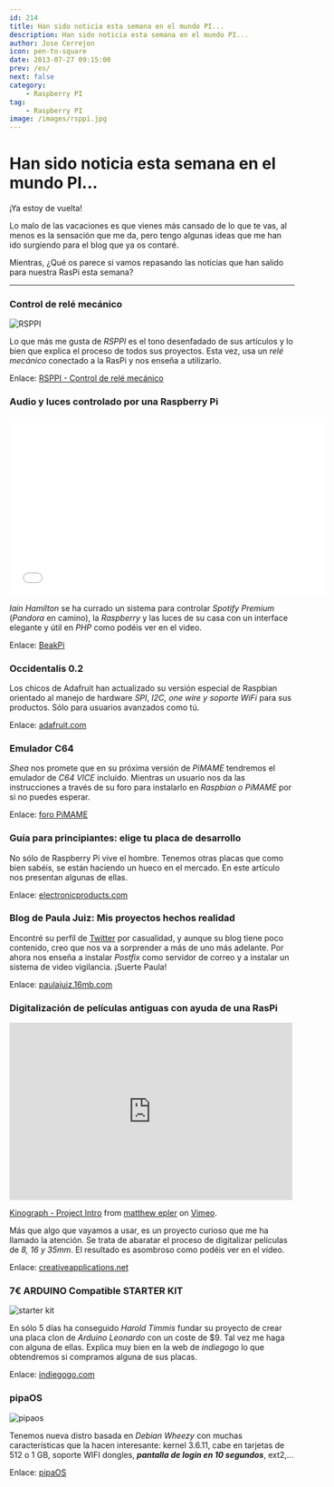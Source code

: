 ```yaml
---
id: 214
title: Han sido noticia esta semana en el mundo PI...
description: Han sido noticia esta semana en el mundo PI...
author: Jose Cerrejon
icon: pen-to-square
date: 2013-07-27 09:15:00
prev: /es/
next: false
category:
    - Raspberry PI
tag:
    - Raspberry PI
image: /images/rsppi.jpg
---
```


# Han sido noticia esta semana en el mundo PI...

¡Ya estoy de vuelta!

Lo malo de las vacaciones es que vienes más cansado de lo que te vas, al menos es la sensación que me da, pero tengo algunas ideas que me han ido surgiendo para el blog que ya os contaré.

Mientras, ¿Qué os parece si vamos repasando las noticias que han salido para nuestra RasPi esta semana?

---

### Control de relé mecánico

![RSPPI](/images/rsppi.jpg)

Lo que más me gusta de _RSPPI_ es el tono desenfadado de sus artículos y lo bien que explica el proceso de todos sus proyectos. Esta vez, usa un _relé mecánico_ conectado a la RasPi y nos enseña a utilizarlo.

Enlace: [RSPPI - Control de relé mecánico](https://rsppi.blogspot.com.es/2013/07/control-de-rele-mecanico.html)

### Audio y luces controlado por una Raspberry Pi

<iframe width="560" height="315" src="//www.youtube.com/embed/8AcSKF8fZjw" frameborder="0" allowfullscreen></iframe>

_Iain Hamilton_ se ha currado un sistema para controlar _Spotify Premium_ (_Pandora_ en camino), la _Raspberry_ y las luces de su casa con un interface elegante y útil en _PHP_ como podéis ver en el video.

Enlace: [BeakPi](https://github.com/beakable/BeakPi)

### Occidentalis 0.2

Los chicos de Adafruit han actualizado su versión especial de Raspbian orientado al manejo de hardware _SPI_, _I2C, one wire y soporte WiFi_ para sus productos. Sólo para usuarios avanzados como tú.

Enlace: [adafruit.com](https://learn.adafruit.com/adafruit-raspberry-pi-educational-linux-distro)

### Emulador C64

_Shea_ nos promete que en su próxima versión de _PiMAME_ tendremos el emulador de _C64 VICE_ incluído. Mientras un usuario nos da las instrucciones a través de su foro para instalarlo en _Raspbian o PiMAME_ por si no puedes esperar.

Enlace: [foro PiMAME](https://pimame.org/forum/discussion/382/how-to-installrun-c64-emulator-vice-on-your-pimame)

### Guía para principiantes: elige tu placa de desarrollo

No sólo de Raspberry Pi vive el hombre. Tenemos otras placas que como bien sabéis, se están haciendo un hueco en el mercado. En este artículo nos presentan algunas de ellas.

Enlace: [electronicproducts.com](https://www.electronicproducts.com/Computer_Systems/Standalone_Mobile/Beginner_s_Guide_to_Selecting_a_Development_Board.aspx)

### Blog de Paula Juiz: Mis proyectos hechos realidad

Encontré su perfil de [Twitter](https://twitter.com/paula_juiz_) por casualidad, y aunque su blog tiene poco contenido, creo que nos va a sorprender a más de uno más adelante. Por ahora nos enseña a instalar _Postfix_ como servidor de correo y a instalar un sistema de video vigilancia. ¡Suerte Paula!

Enlace: [paulajuiz.16mb.com](https://paulajuiz.16mb.com/proyectos-con-raspberry-pi/)

### Digitalización de películas antiguas con ayuda de una RasPi

<iframe src="https://player.vimeo.com/video/66781749?title=0&amp;byline=0&amp;portrait=0" width="500" height="313" frameborder="0" webkitAllowFullScreen mozallowfullscreen allowFullScreen></iframe> <p><a href="https://vimeo.com/66781749">Kinograph - Project Intro</a> from <a href="https://vimeo.com/user4129642">matthew epler</a> on <a href="https://vimeo.com">Vimeo</a>.</p>

Más que algo que vayamos a usar, es un proyecto curioso que me ha llamado la atención. Se trata de abaratar el proceso de digitalizar películas de _8, 16 y 35mm_. El resultado es asombroso como podéis ver en el vídeo.

Enlace: [creativeapplications.net](https://www.creativeapplications.net/processing/kinograph-affordable-and-scaleable-film-digitisation/)

### 7€ ARDUINO Compatible STARTER KIT

![starter kit](/images/2013/07/starterkit.jpg)

En sólo 5 días ha conseguido _Harold Timmis_ fundar su proyecto de crear una placa clon de _Arduino Leonardo_ con un coste de $9. Tal vez me haga con alguna de ellas. Explica muy bien en la web de _indiegogo_ lo que obtendremos si compramos alguna de sus placas.

Enlace: [indiegogo.com](https://igg.me/at/9duino/x/4152104)

### pipaOS

![pipaos](/images/pipaos.png)

Tenemos nueva distro basada en _Debian Wheezy_ con muchas características que la hacen interesante: kernel 3.6.11, cabe en tarjetas de 512 o 1 GB, soporte WIFI dongles, **_pantalla de login en 10 segundos_**, ext2,...

Enlace: [pipaOS](https://pipaos.mitako.eu)
